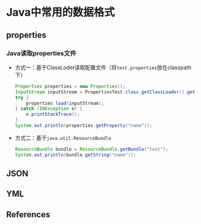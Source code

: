 # Java中常用的数据格式

## properties

### Java读取properties文件

- 方式一：基于ClassLoder读取配置文件（将`test.properties`放在classpath下）

  ```java
  Properties properties = new Properties();
  InputStream inputStream = PropertiesTest.class.getClassLoader().getResourceAsStream("test.properties");
  try {
      properties.load(inputStream);
  } catch (IOException e) {
      e.printStackTrace();
  }
  System.out.println(properties.getProperty("name"));
  ```

- 方式二：基于`java.util.ResourceBundle`

  ```java
  ResourceBundle bundle = ResourceBundle.getBundle("test");
  System.out.println(bundle.getString("name"));
  ```

  

## JSON

## YML

## References
